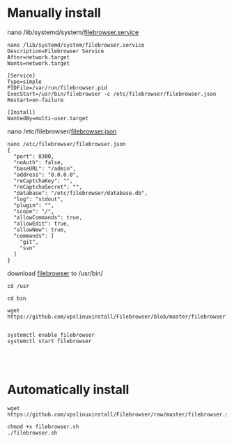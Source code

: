 # Manually install  

nano /lib/systemd/system/[filebrowser.service](https://github.com/vpslinuxinstall/Filebrowser/blob/master/filebrowser.service)  
```
nano /lib/systemd/system/filebrowser.service
Description=Filebrowser Service  
After=network.target  
Wants=network.target  

[Service]  
Type=simple  
PIDFile=/var/run/filebrowser.pid  
ExecStart=/usr/bin/filebrowser -c /etc/filebrowser/filebrowser.json  
Restart=on-failure  

[Install]  
WantedBy=multi-user.target
```









nano /etc/filebrowser/[filebrowser.json](https://github.com/vpslinuxinstall/Filebrowser/blob/master/filebrowser.json)  
```
nano /etc/filebrowser/filebrowser.json
{  
  "port": 8300,  
  "noAuth": false,  
  "baseURL": "/admin",  
  "address": "0.0.0.0",  
  "reCaptchaKey": "",  
  "reCaptchaSecret": "",  
  "database": "/etc/filebrowser/database.db",  
  "log": "stdout",  
  "plugin": "",  
  "scope": "/",  
  "allowCommands": true,  
  "allowEdit": true,    
  "allowNew": true,  
  "commands": [  
    "git",  
    "svn"  
  ]  
}
```
















download [filebrowser](https://github.com/vpslinuxinstall/Filebrowser/blob/master/filebrowser) to /usr/bin/  
```
cd /usr  

cd bin    

wget https://github.com/vpslinuxinstall/Filebrowser/blob/master/filebrowser

  
systemctl enable filebrowser    
systemctl start filebrowser
```








<br>








</br>







     
# Automatically install      
```
wget https://github.com/vpslinuxinstall/Filebrowser/raw/master/filebrowser.sh
  
chmod +x filebrowser.sh  
./filebrowser.sh
```




































